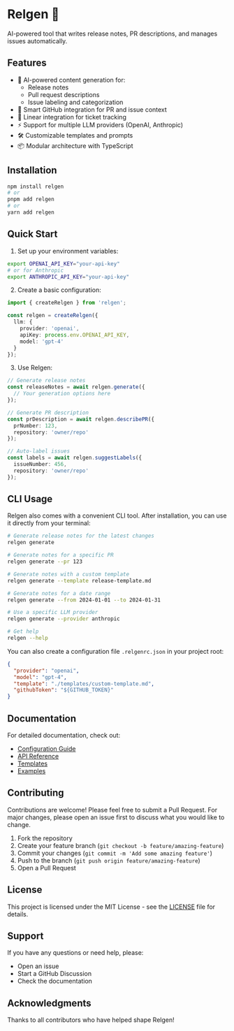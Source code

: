 # Relgen 📝

AI-powered tool that writes release notes, PR descriptions, and manages issues automatically.

## Features

- 🤖 AI-powered content generation for:
  - Release notes
  - Pull request descriptions
  - Issue labeling and categorization
- 🔄 Smart GitHub integration for PR and issue context
- 🎯 Linear integration for ticket tracking
- ⚡ Support for multiple LLM providers (OpenAI, Anthropic)
- 🛠️ Customizable templates and prompts
- 📦 Modular architecture with TypeScript

## Installation

```bash
npm install relgen
# or
pnpm add relgen
# or
yarn add relgen
```

## Quick Start

1. Set up your environment variables:
```bash
export OPENAI_API_KEY="your-api-key"
# or for Anthropic
export ANTHROPIC_API_KEY="your-api-key"
```

2. Create a basic configuration:

```typescript
import { createRelgen } from 'relgen';

const relgen = createRelgen({
  llm: {
    provider: 'openai',
    apiKey: process.env.OPENAI_API_KEY,
    model: 'gpt-4'
  }
});
```

3. Use Relgen:

```typescript
// Generate release notes
const releaseNotes = await relgen.generate({
  // Your generation options here
});

// Generate PR description
const prDescription = await relgen.describePR({
  prNumber: 123,
  repository: 'owner/repo'
});

// Auto-label issues
const labels = await relgen.suggestLabels({
  issueNumber: 456,
  repository: 'owner/repo'
});
```

## CLI Usage

Relgen also comes with a convenient CLI tool. After installation, you can use it directly from your terminal:

```bash
# Generate release notes for the latest changes
relgen generate

# Generate notes for a specific PR
relgen generate --pr 123

# Generate notes with a custom template
relgen generate --template release-template.md

# Generate notes for a date range
relgen generate --from 2024-01-01 --to 2024-01-31

# Use a specific LLM provider
relgen generate --provider anthropic

# Get help
relgen --help
```

You can also create a configuration file `.relgenrc.json` in your project root:

```json
{
  "provider": "openai",
  "model": "gpt-4",
  "template": "./templates/custom-template.md",
  "githubToken": "${GITHUB_TOKEN}"
}
```

## Documentation

For detailed documentation, check out:

- [Configuration Guide](docs/configuration.md)
- [API Reference](docs/api.md)
- [Templates](docs/templates.md)
- [Examples](apps/relgen/examples)

## Contributing

Contributions are welcome! Please feel free to submit a Pull Request. For major changes, please open an issue first to discuss what you would like to change.

1. Fork the repository
2. Create your feature branch (`git checkout -b feature/amazing-feature`)
3. Commit your changes (`git commit -m 'Add some amazing feature'`)
4. Push to the branch (`git push origin feature/amazing-feature`)
5. Open a Pull Request

## License

This project is licensed under the MIT License - see the [LICENSE](LICENSE) file for details.

## Support

If you have any questions or need help, please:
- Open an issue
- Start a GitHub Discussion
- Check the documentation

## Acknowledgments

Thanks to all contributors who have helped shape Relgen!
